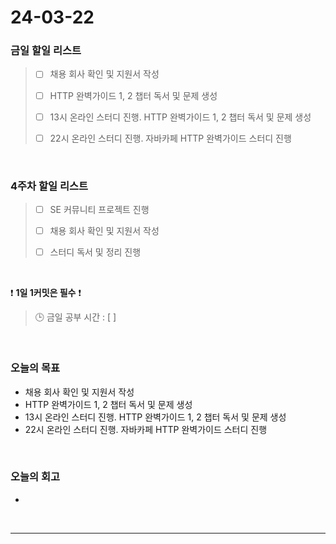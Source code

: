 # 24-03-22
### 금일 할일 리스트
> - [ ]  채용 회사 확인 및 지원서 작성
>
> - [ ]  HTTP 완벽가이드 1, 2 챕터 독서 및 문제 생성
>
> - [ ]  13시 온라인 스터디 진행. HTTP 완벽가이드 1, 2 챕터 독서 및 문제 생성
>
> - [ ]  22시 온라인 스터디 진행. 자바카페 HTTP 완벽가이드 스터디 진행

<br/>

### 4주차 할일 리스트  
> - [ ]  SE 커뮤니티 프로젝트 진행
>
> - [ ]  채용 회사 확인 및 지원서 작성
>
> - [ ]  스터디 독서 및 정리 진행

<br/>

❗ **1일 1커밋은 필수** ❗
> 🕒 금일 공부 시간 : [  ]

<br/>

### 오늘의 목표
- 채용 회사 확인 및 지원서 작성
- HTTP 완벽가이드 1, 2 챕터 독서 및 문제 생성
- 13시 온라인 스터디 진행. HTTP 완벽가이드 1, 2 챕터 독서 및 문제 생성
- 22시 온라인 스터디 진행. 자바카페 HTTP 완벽가이드 스터디 진행

<br>

### 오늘의 회고
- 


<br/>

------------  

